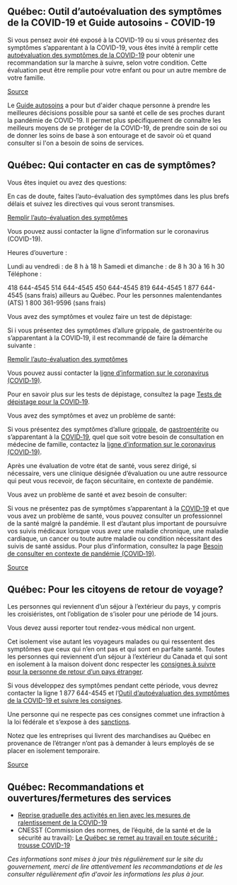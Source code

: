 ## Québec: Outil d’autoévaluation des symptômes de la COVID-19 et Guide autosoins - COVID-19

Si vous pensez avoir été exposé à la COVID-19 ou si vous présentez des symptômes s’apparentant à la COVID-19, vous êtes invité à remplir cette [autoévaluation des symptômes de la COVID-19](https://www.quebec.ca/sante/problemes-de-sante/a-z/coronavirus-2019/guide-auto-evaluation-symptomes-covid-19/) pour obtenir une recommandation sur la marche à suivre, selon votre condition. Cette évaluation peut être remplie pour votre enfant ou pour un autre membre de votre famille.

[Source](https://www.quebec.ca/sante/problemes-de-sante/a-z/coronavirus-2019/guide-auto-evaluation-symptomes-covid-19/)

Le [Guide autosoins](https://publications.msss.gouv.qc.ca/msss/document-002491/) a pour but d'aider chaque personne à prendre les meilleures décisions possible pour sa santé et celle de ses proches durant la pandémie de COVID-19. Il permet plus spécifiquement de connaître les meilleurs moyens de se protéger de la COVID-19, de prendre soin de soi ou de donner les soins de base à son entourage et de savoir où et quand consulter si l'on a besoin de soins de services.

## Québec: Qui contacter en cas de symptômes?

Vous êtes inquiet ou avez des questions:

En cas de doute, faites l’auto-évaluation des symptômes dans les plus brefs délais et suivez les directives qui vous seront transmises.

[Remplir l’auto-évaluation des symptômes](https://www.quebec.ca/sante/problemes-de-sante/a-z/coronavirus-2019/guide-auto-evaluation-symptomes-covid-19/)

Vous pouvez aussi contacter la ligne d’information sur le coronavirus (COVID-19).

Heures d’ouverture :

Lundi au vendredi : de 8 h à 18 h
Samedi et dimanche : de 8 h 30 à 16 h 30
Téléphone :

418 644-4545
514 644-4545
450 644-4545
819 644-4545
1 877 644-4545 (sans frais) ailleurs au Québec.
Pour les personnes malentendantes (ATS)
1 800 361-9596 (sans frais)

Vous avez des symptômes et voulez faire un test de dépistage:

Si i vous présentez des symptômes d’allure grippale, de gastroentérite ou s’apparentant à la COVID‑19, il est recommandé de faire la démarche suivante :

[Remplir l’auto-évaluation des symptômes](https://www.quebec.ca/sante/problemes-de-sante/a-z/coronavirus-2019/guide-auto-evaluation-symptomes-covid-19/)

Vous pouvez aussi contacter la [ligne d’information sur le coronavirus (COVID‑19)](https://www.quebec.ca/sante/problemes-de-sante/a-z/coronavirus-2019/qui-contacter-en-cas-de-symptomes/#c72018).

Pour en savoir plus sur les tests de dépistage, consultez la page [Tests de dépistage pour la COVID‑19](https://www.quebec.ca/sante/problemes-de-sante/a-z/coronavirus-2019/tests-de-depistage/).

Vous avez des symptômes et avez un problème de santé:

Si vous présentez des symptômes d’allure [grippale](https://www.quebec.ca/sante/problemes-de-sante/grippe-rhume-et-gastro/grippe-influenza/#c1274), de [gastroentérite](https://www.quebec.ca/sante/problemes-de-sante/grippe-rhume-et-gastro/gastro-enterite/#c1806) ou s’apparentant à la [COVID‑19](https://www.quebec.ca/sante/problemes-de-sante/a-z/informations-generales-sur-le-coronavirus/#c46469), quel que soit votre besoin de consultation en médecine de famille, contactez la [ligne d’information sur le coronavirus (COVID‑19)](https://www.quebec.ca/sante/problemes-de-sante/a-z/coronavirus-2019/qui-contacter-en-cas-de-symptomes/#c72018).

Après une évaluation de votre état de santé, vous serez dirigé, si nécessaire, vers une clinique désignée d’évaluation ou une autre ressource qui peut vous recevoir, de façon sécuritaire, en contexte de pandémie.

Vous avez un problème de santé et avez besoin de consulter:

Si vous ne présentez pas de symptômes s’apparentant à la [COVID‑19](https://www.quebec.ca/sante/problemes-de-sante/a-z/informations-generales-sur-le-coronavirus/#c46469) et que vous avez un problème de santé, vous pouvez consulter un professionnel de la santé malgré la pandémie. Il est d’autant plus important de poursuivre vos suivis médicaux lorsque vous avez une maladie chronique, une maladie cardiaque, un cancer ou toute autre maladie ou condition nécessitant des suivis de santé assidus. Pour plus d’information, consultez la page [Besoin de consulter en contexte de pandémie (COVID‑19)](https://www.quebec.ca/sante/problemes-de-sante/a-z/coronavirus-2019/besoin-de-consulter-en-contexte-de-pandemie-covid-19/).

[Source](https://www.quebec.ca/sante/problemes-de-sante/a-z/coronavirus-2019/consignes-isolement-personne-atteinte-covid-19/)

## Québec: Pour les citoyens de retour de voyage?

Les personnes qui reviennent d’un séjour à l’extérieur du pays, y compris les croisiéristes, ont l’obligation de s’isoler pour une période de 14 jours.

Vous devez aussi reporter tout rendez-vous médical non urgent.

Cet isolement vise autant les voyageurs malades ou qui ressentent des symptômes que ceux qui n’en ont pas et qui sont en parfaite santé. Toutes les personnes qui reviennent d’un séjour à l’extérieur du Canada et qui sont en isolement à la maison doivent donc respecter les [consignes à suivre pour la personne de retour d’un pays étranger](https://www.quebec.ca/sante/problemes-de-sante/a-z/coronavirus-2019/consignes-aux-voyageurs-covid19/#c56528).

Si vous développez des symptômes pendant cette période, vous devrez contacter la ligne 1 877 644-4545 et l’[Outil d’autoévaluation des symptômes de la COVID-19 et suivre les consignes](https://www.quebec.ca/sante/problemes-de-sante/a-z/coronavirus-2019/guide-auto-evaluation-symptomes-covid-19/).

Une personne qui ne respecte pas ces consignes commet une infraction à la loi fédérale et s’expose à des [sanctions](https://www.canada.ca/fr/sante-publique/services/maladies/2019-nouveau-coronavirus/derniers-conseils-sante-voyageurs.html#a2).

Notez que les entreprises qui livrent des marchandises au Québec en provenance de l’étranger n’ont pas à demander à leurs employés de se placer en isolement temporaire.

[Source](https://www.quebec.ca/sante/problemes-de-sante/a-z/coronavirus-2019/consignes-aux-voyageurs-covid19/)

## Québec: Recommandations et ouvertures/fermetures des services

- [Reprise graduelle des activités en lien avec les mesures de ralentissement de la COVID-19](https://www.quebec.ca/sante/problemes-de-sante/a-z/coronavirus-2019/reprise-graduelle-activites-mesures-ralentissement-covid19/)
- CNESST (Commission des normes, de l’équité, de la santé et de la sécurité au travail): [Le Québec se remet au travail en toute sécurité : trousse COVID-19](https://www.cnesst.gouv.qc.ca/salle-de-presse/covid-19/Pages/trousse.aspx)

_Ces informations sont mises à jour très régulièrement sur le site du gouvernement, merci de lire attentivement les recommandations et de les consulter régulièrement afin d'avoir les informations les plus à jour._
